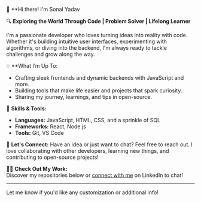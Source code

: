 👋 **Hi there! I'm Sonal Yadav

🔍 **Exploring the World Through Code | Problem Solver | Lifelong Learner**

I'm a passionate developer who loves turning ideas into reality with code. Whether it's building intuitive user interfaces, experimenting with algorithms, or diving into the backend, I'm always ready to tackle challenges and grow along the way.

💡 **What I’m Up To:
- Crafting sleek frontends and dynamic backends with JavaScript and more.
- Building tools that make life easier and projects that spark curiosity.
- Sharing my journey, learnings, and tips in open-source.

🚀 **Skills & Tools:**
- **Languages:** JavaScript, HTML, CSS, and a sprinkle of SQL
- **Frameworks:** React, Node.js
- **Tools:** Git, VS Code

  
💬 **Let's Connect:**
Have an idea or just want to chat? Feel free to reach out. I love collaborating with other developers, learning new things, and contributing to open-source projects!

👨‍💻 **Check Out My Work:**  
Discover my repositories below or [connect with me](https://www.linkedin.com/in/sonal-yadav-193471238/) on LinkedIn to chat!

---

Let me know if you'd like any customization or additional info!

<!---
sonalyadav1/sonalyadav1 is a ✨ special ✨ repository because its `README.md` (this file) appears on your GitHub profile.
You can click the Preview link to take a look at your changes.
--->
